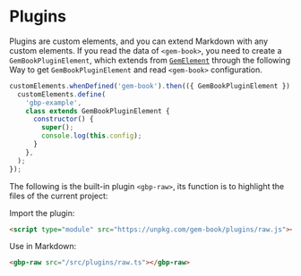 # Plugins

Plugins are custom elements, and you can extend Markdown with any custom elements. If you read the data of `<gem-book>`, you need to create a `GemBookPluginElement`, which extends from [`GemElement`](https://gem-docs.netlify.app/API/) through the following Way to get `GemBookPluginElement` and read `<gem-book>` configuration.

```js
customElements.whenDefined('gem-book').then(({ GemBookPluginElement }) => {
  customElements.define(
    'gbp-example',
    class extends GemBookPluginElement {
      constructor() {
        super();
        console.log(this.config);
      }
    },
  );
});
```

The following is the built-in plugin `<gbp-raw>`, its function is to highlight the files of the current project:

<gbp-raw src="/src/plugins/raw.ts"></gbp-raw>

Import the plugin:

```html
<script type="module" src="https://unpkg.com/gem-book/plugins/raw.js"></script>
```

Use in Markdown:

```md
<gbp-raw src="/src/plugins/raw.ts"></gbp-raw>
```
